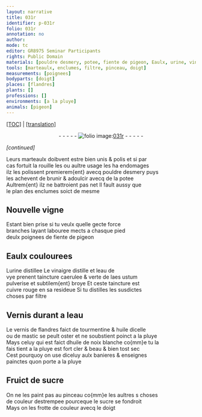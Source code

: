 ```yaml
---
layout: narrative
title: 031r
identifier: p-031r
folio: 031r
annotation: no
author:
mode: tc
editor: GR8975 Seminar Participants
rights: Public Domain
materials: [pouldre desmery, potee, fiente de pigeon, Eaulx, urine, vinaigre, eau de vye, aes ustum, cuivre rouge, Vernis, eau, vernis de flandres, tourmentine, huile, mastic, huile de noix blanche, sucre]
tools: [marteaulx, enclumes, filtre, pinceau, doigt]
measurements: [poignees]
bodyparts: [doigt]
places: [flandres]
plants: []
professions: []
environments: [a la pluye]
animals: [pigeon]
---
```


<p><a href="{{ site.baseurl }}/diplomatic/">[TOC]</a> | <a href="{{ site.baseurl }}/texts/p-031r_tl/">[translation]</a></p><div class="folio" align="center">- - - - - <a href="http://gallica.bnf.fr/ark:/12148/btv1b10500001g/f67.item" target="_blank"><img src="https://cu-mkp.github.io/2017-workshop-edition/assets/photo-icon.png" alt="folio image: " style="display:inline-block; margin-bottom:-3px;"/>031r</a> - - - - - </div>  
 
*[continued]*
  
Leurs <span class="tl">marteaulx</span> doibvent estre bien unis & polis et si par<br/> cas fortuit la rouille <span class="del">les</span> ou aultre usage les ha endomages<br/> ilz les polissent premierem{ent} avecq <span class="m">pouldre desmery</span> puys<br/> les achevent de brunir & adoulcir avecq de la <span class="m">potee</span><br/> Aultrem{ent} ilz ne battroient pas net Il fault aussy que<br/> le plan des <span class="tl">enclumes</span> soict de mesme
 
 
  

## Nouvelle vigne

 
Estant bien prise si tu veulx quelle gecte force<br/> branches layant labouree mects a chasque pied<br/> deulx <span class="ms">poignees</span> de <span class="m">fiente de <span class="al">pigeon</span></span>
 
 
  

## <span class="m">Eaulx</span> coulourees

 
L<span class="m">urine</span> distillee Le <span class="m">vinaigre</span> distille et l<span class="m">eau de<br/> vye</span> prenent taincture caerulee & verte de l<span class="m">aes ustum</span><br/> pulverise et subtilem{ent} broye Et ceste taincture est<br/> <span class="m">cuivre rouge</span> en sa resideue Si tu distilles les susdictes<br/> choses par <span class="tl">filtre</span>
 
 
  

## <span class="m">Vernis</span> durant a l<span class="m">eau</span>

 
Le <span class="m">vernis de <span class="pl">flandres</span></span> faict de <span class="m">tourmentine</span> & <span class="m">huile</span> dicelle<br/> ou de <span class="m">mastic</span> se peult oster et ne soubstient poinct <span class="env">a la pluye</span><br/> Mays celuy qui est faict d<span class="m">huile de noix blanche</span> co{mm}e tu la<br/> fais tient <span class="env">a la pluye</span> est fort cler & beau & bien tost sec<br/> Cest pourquoy on use diceluy aulx banieres & enseignes<br/> painctes quon porte <span class="env">a la pluye</span>
 
 
  

## Fruict de <span class="m">sucre</span>

 
On ne les paint pas au <span class="tl">pinceau</span> co{mm}e les aultres <span class="del">s</span> choses<br/> de couleur destrempee pourceque le <span class="m">sucre</span> se fondroit<br/> Mays on les frotte de couleur avecq le <span class="tl"><span class="bp">doigt</span></span>
 
